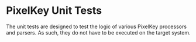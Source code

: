 # PixelKey Unit Tests

The unit tests are designed to test the logic of various PixelKey processors and parsers. As such, they do not have to be executed on the target system. 
